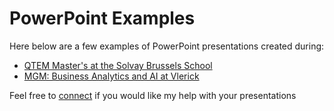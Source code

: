 # PowerPoint Examples
Here below are a few examples of PowerPoint presentations created during:
- [QTEM Master's at the Solvay Brussels School](https://www.qtem.org/en/academic-partners/current-partners/18)
- [MGM: Business Analytics and AI at Vlerick](https://www.vlerick.com/en/programmes/masters-programmes/mgm-business-analytics-ai/)

Feel free to [connect](https://www.linkedin.com/in/mathieudemarets/) if you would like my help with your presentations
